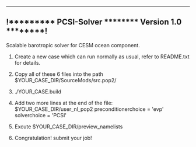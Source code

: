 -----------------------------------------------------
!********* PCSI-Solver ******** Version 1.0 ********!
-----------------------------------------------------

Scalable barotropic solver for CESM ocean component.


1. Create a new case which can run normally as usual, refer to README.txt for details.

2. Copy all of these 6 files into the path $YOUR_CASE_DIR/SourceMods/src.pop2/

3. ./YOUR_CASE.build

4. Add two more lines at the end of the file: $YOUR_CASE_DIR/user_nl_pop2
   preconditionerchoice = 'evp'
   solverchoice = 'PCSI'

5. Excute $YOUR_CASE_DIR/preview_namelists

6. Congratulation! submit your job!

